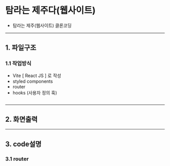 # 탐라는 제주다(웹사이트)
- 탐라는 제주(웹사이트) 클론코딩
---
## 1. 파일구조
### 1.1 작업방식
- Vite [ React JS ] 로 작성
- styled components 
- router 
- hooks (사용자 정의 훅)

<img src="">

---
## 2. 화면출력
---
## 3. code설명
### 3.1 router